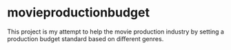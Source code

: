 # movieproductionbudget
This project is my attempt to help the movie production industry by setting a production budget standard based on different genres.
